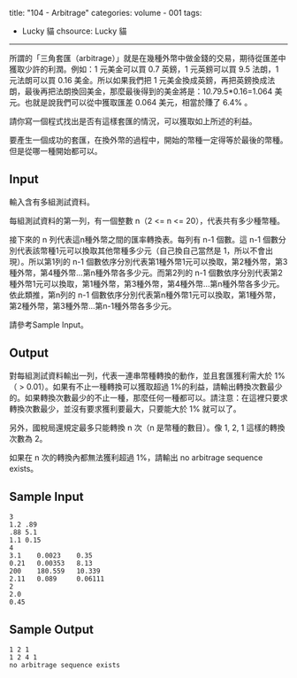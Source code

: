 title: "104 - Arbitrage"
categories: volume - 001
tags:
- Lucky 貓
chsource: Lucky 貓
---

所謂的「三角套匯（arbitrage）」就是在幾種外幣中做金錢的交易，期待從匯差中獲取少許的利潤。例如：1 元美金可以買 0.7 英鎊，1 元英鎊可以買 9.5 法朗，1 元法朗可以買 0.16 美金。所以如果我們把 1 元美金換成英鎊，再把英鎊換成法朗，最後再把法朗換回美金，那麼最後得到的美金將是：1*0.7*9.5*0.16=1.064 美元。也就是說我們可以從中獲取匯差 0.064 美元，相當於賺了 6.4% 。

請你寫一個程式找出是否有這樣套匯的情況，可以獲取如上所述的利益。

要產生一個成功的套匯，在換外幣的過程中，開始的幣種一定得等於最後的幣種。但是從哪一種開始都可以。

<!-- more -->

## Input ##

輸入含有多組測試資料。

每組測試資料的第一列，有一個整數 n（2 <= n <= 20），代表共有多少種幣種。

接下來的 n 列代表這n種外幣之間的匯率轉換表。每列有 n-1 個數。這 n-1 個數分別代表該幣種1元可以換取其他幣種多少元（自己換自己當然是 1，所以不會出現）。所以第1列的 n-1 個數依序分別代表第1種外幣1元可以換取，第2種外幣，第3種外幣，第4種外幣...第n種外幣各多少元。而第2列的 n-1 個數依序分別代表第2種外幣1元可以換取，第1種外幣，第3種外幣，第4種外幣...第n種外幣各多少元。依此類推，第n列的 n-1 個數依序分別代表第n種外幣1元可以換取，第1種外幣，第2種外幣，第3種外幣...第n-1種外幣各多少元。

請參考Sample Input。

## Output ##

對每組測試資料輸出一列，代表一連串幣種轉換的動作，並且套匯獲利需大於 1%（ > 0.01）。如果有不止一種轉換可以獲取超過 1%的利益，請輸出轉換次數最少的。如果轉換次數最少的不止一種，那麼任何一種都可以。請注意：在這裡只要求轉換次數最少，並沒有要求獲利要最大，只要能大於 1% 就可以了。

另外，國稅局還規定最多只能轉換 n 次（n 是幣種的數目）。像 1, 2, 1 這樣的轉換次數為 2。

如果在 n 次的轉換內都無法獲利超過 1%，請輸出 no arbitrage sequence exists。

## Sample Input ##

	3
	1.2 .89
	.88 5.1
	1.1 0.15
	4
	3.1    0.0023    0.35
	0.21   0.00353   8.13 
	200    180.559   10.339
	2.11   0.089     0.06111
	2
	2.0
	0.45

## Sample Output ##

	1 2 1
	1 2 4 1
	no arbitrage sequence exists









